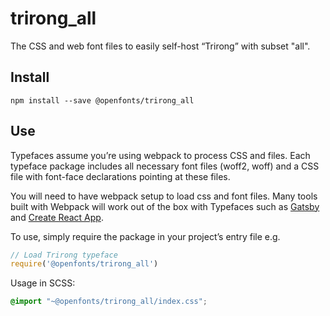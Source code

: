 
# trirong_all

The CSS and web font files to easily self-host “Trirong” with subset "all".

## Install

`npm install --save @openfonts/trirong_all`

## Use

Typefaces assume you’re using webpack to process CSS and files. Each typeface
package includes all necessary font files (woff2, woff) and a CSS file with
font-face declarations pointing at these files.

You will need to have webpack setup to load css and font files. Many tools built
with Webpack will work out of the box with Typefaces such as [Gatsby](https://github.com/gatsbyjs/gatsby)
and [Create React App](https://github.com/facebookincubator/create-react-app).

To use, simply require the package in your project’s entry file e.g.

```javascript
// Load Trirong typeface
require('@openfonts/trirong_all')
```

Usage in SCSS:
```scss
@import "~@openfonts/trirong_all/index.css";
```
